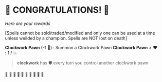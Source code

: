 # :sparkler: CONGRATULATIONS! :sparkler: 
*Here are your rewards*

[Spells cannot be sold/traded/modified and only one can be used at a time unless weilded by a champion. Spells are NOT lost on death]


**Clockwork Pawn** (-1 :large_blue_diamond:) : Summon a Clockwork Pawn
**__Clockwork Pawn__**
﻿> :heart:﻿﻿﻿ : 1 / 💥
> **clockwork** has :shield: every turn you control another clockwork pawn

:sparkler: :sparkler: :sparkler: :sparkler: :sparkler: :sparkler: :sparkler: :sparkler: :sparkler: :sparkler: 
